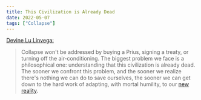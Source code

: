 ```yaml
---
title: This Civilization is Already Dead
date: 2022-05-07
tags: ["Collapse"]
---
```


[Devine Lu Linvega:](https://wiki.xxiivv.com/site/ethics.html)

> Collapse won't be addressed by buying a Prius, signing a treaty, or turning off the air-conditioning. The biggest problem we face is a philosophical one: understanding that this civilization is already dead. The sooner we confront this problem, and the sooner we realize there's nothing we can do to save ourselves, the sooner we can get down to the hard work of adapting, with mortal humility, to our [new reality](https://wiki.xxiivv.com/site/collapse.html).
